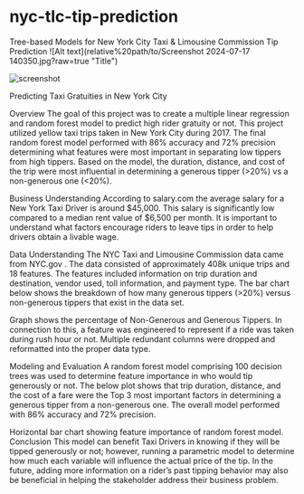 # nyc-tlc-tip-prediction
Tree-based Models for New York City Taxi &amp; Limousine Commission Tip Prediction
![Alt text](relative%20path/to/Screenshot 2024-07-17 140350.jpg?raw=true "Title")

![screenshot](/images/screenshot.png)

Predicting Taxi Gratuities in New York City

Overview 
The goal of this project was to create a multiple linear regression and random forest model to predict high rider gratuity or not. This project utilized yellow taxi trips taken in New York City during 2017. The final random forest model performed with 86% accuracy and 72% precision determining what features were most important in separating low tippers from high tippers. Based on the model, the duration, distance, and cost of the trip were most influential in determining a generous tipper (>20%) vs a non-generous one (<20%). 

Business Understanding 
According to salary.com the average salary for a New York Taxi Driver is around $45,000. This salary is significantly low compared to a median rent value of $6,500 per month. It is important to understand what factors encourage riders to leave tips in order to help drivers obtain a livable wage. 

Data Understanding
The NYC Taxi and Limousine Commission data came from 
NYC.gov
. The data consisted of approximately 408k unique trips and 18 features. The features included information on trip duration and destination, vendor used, toll information, and payment type. The bar chart below shows the breakdown of how many generous tippers (>20%) versus non-generous tippers that exist in the data set. 

Graph shows the percentage of Non-Generous and Generous Tippers.
In connection to this, a feature was engineered to represent if a ride was taken during rush hour or not. Multiple redundant columns were dropped and reformatted into the proper data type.  

Modeling and Evaluation 
A random forest model comprising 100 decision trees was used to determine feature importance in who would tip generously or not. The below plot shows that trip duration, distance, and the cost of a fare were the Top 3 most important factors in determining a generous tipper from a non-generous one. The overall model performed with 86% accuracy and 72% precision. 

Horizontal bar chart showing feature importance of random forest model.
Conclusion
This model can benefit Taxi Drivers in knowing if they will be tipped generously or not; however, running a parametric model to determine how much each variable will influence the actual price of the tip. In the future, adding more information on a rider’s past tipping behavior may also be beneficial in helping the stakeholder address their business problem. 

